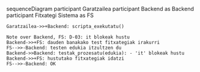 sequenceDiagram
    participant Garatzailea
    participant Backend as Backend
    participant Fitxategi Sistema as FS

    Garatzailea->>+Backend: scripta_exekutatu()

    Note over Backend, FS: D-03: it blokeak hustu
    Backend->>+FS: dauden banakako test fitxategiak irakurri
    FS-->>-Backend: testen edukia itzultzen du
    Backend->>Backend: testak_prozesatu(edukia): - 'it' blokeak hustu
    Backend->>+FS: hustutako fitxategiak idatzi
    FS-->>-Backend: OK
